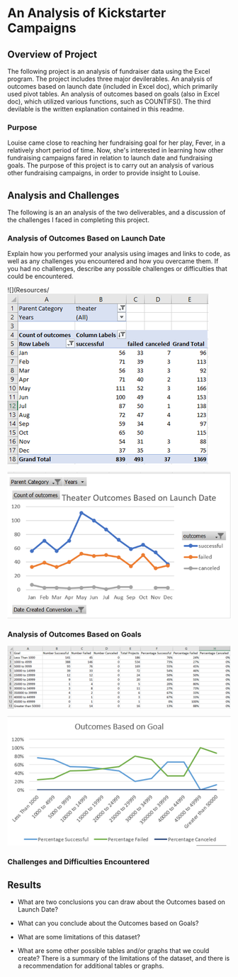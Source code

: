 # An Analysis of Kickstarter Campaigns

## Overview of Project
The following project is an analysis of fundraiser data using the Excel program. The project includes three major devilerables. An analysis of outcomes based on launch date (included in Excel doc), which primarily used pivot tables. An analysis of outcomes based on goals (also in Excel doc), which utilized various functions, such as COUNTIFS(). The third devilable is the written explanation contained in this readme.

### Purpose
Louise came close to reaching her fundraising goal for her play, Fever, in a relatively short period of time. Now, she's interested in learning how other fundraising campaigns fared in relation to launch date and fundraising goals. The purpose of this project is to carry out an analysis of various other fundraising campaigns, in order to provide insight to Louise.

## Analysis and Challenges
The following is an an analysis of the two deliverables, and a discussion of the challenges I faced in completing this project.

### Analysis of Outcomes Based on Launch Date
Explain how you performed your analysis using images and links to code, as well as any challenges you encountered and how you overcame them. If you had no challenges, describe any possible challenges or difficulties that could be encountered.

![](Resources/![](Theater_Outcomes_vs_Launch_Excel.png)

![](Resources/Theater_Outcomes_vs_Launch.png)

### Analysis of Outcomes Based on Goals

![](Outcomes_vs_Goals_Excel.png)

![](Resources/Outcomes_vs_Goals.png)

### Challenges and Difficulties Encountered


## Results

- What are two conclusions you can draw about the Outcomes based on Launch Date?

- What can you conclude about the Outcomes based on Goals?

- What are some limitations of this dataset?

- What are some other possible tables and/or graphs that we could create?
There is a summary of the limitations of the dataset, and there is a recommendation for additional tables or graphs.
